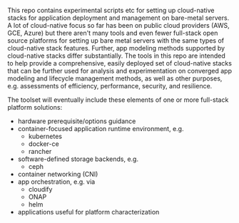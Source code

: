 This repo contains experimental scripts etc for setting up cloud-native stacks for application deployment and management on bare-metal servers. A lot of cloud-native focus so far has been on public cloud providers (AWS, GCE, Azure) but there aren't many tools and even fewer full-stack open source platforms for setting up bare metal servers with the same types of cloud-native stack features. Further, app modeling methods supported by cloud-native stacks differ substantially. The tools in this repo are intended to help provide a comprehensive, easily deployed set of cloud-native stacks that can be further used for analysis and experimentation on converged app modeling and lifecycle management methods, as well as other purposes, e.g. assessments of efficiency, performance, security, and resilience.

The toolset will eventually include these elements of one or more full-stack platform solutions:
* hardware prerequisite/options guidance
* container-focused application runtime environment, e.g.
  * kubernetes
  * docker-ce
  * rancher
* software-defined storage backends, e.g.
	* ceph
* container networking (CNI)
* app orchestration, e.g. via
  * cloudify
  * ONAP
  * helm
* applications useful for platform characterization